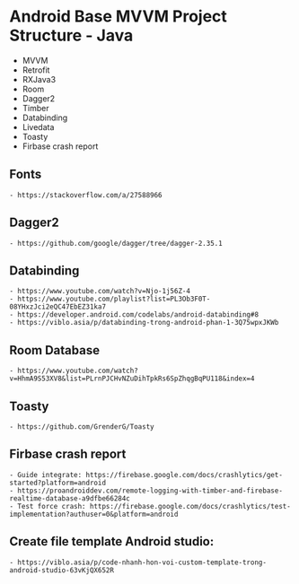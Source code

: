 # Android Base MVVM Project Structure - Java
 
- MVVM
- Retrofit
- RXJava3
- Room
- Dagger2
- Timber
- Databinding
- Livedata
- Toasty
- Firbase crash report

## Fonts
	- https://stackoverflow.com/a/27588966

## Dagger2
	- https://github.com/google/dagger/tree/dagger-2.35.1

## Databinding
	- https://www.youtube.com/watch?v=Njo-1j56Z-4
	- https://www.youtube.com/playlist?list=PL3Ob3F0T-08YHxzJci2eQC47EbEZ31ka7
	- https://developer.android.com/codelabs/android-databinding#8
	- https://viblo.asia/p/databinding-trong-android-phan-1-3Q75wpxJKWb

## Room Database
	- https://www.youtube.com/watch?v=HhmA9S53XV8&list=PLrnPJCHvNZuDihTpkRs6SpZhqgBqPU118&index=4

## Toasty
	- https://github.com/GrenderG/Toasty

## Firbase crash report
	- Guide integrate: https://firebase.google.com/docs/crashlytics/get-started?platform=android
	- https://proandroiddev.com/remote-logging-with-timber-and-firebase-realtime-database-a9dfbe66284c
	- Test force crash: https://firebase.google.com/docs/crashlytics/test-implementation?authuser=0&platform=android

## Create file template Android studio:
	- https://viblo.asia/p/code-nhanh-hon-voi-custom-template-trong-android-studio-63vKjQX652R